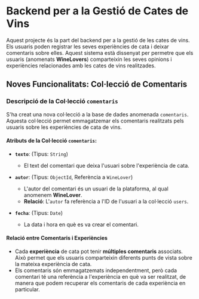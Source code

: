# Backend per a la Gestió de Cates de Vins

Aquest projecte és la part del backend per a la gestió de les cates de vins. Els usuaris poden registrar les seves experiències de cata i deixar comentaris sobre elles. Aquest sistema està dissenyat per permetre que els usuaris (anomenats **WineLovers**) comparteixin les seves opinions i experiències relacionades amb les cates de vins realitzades.

## Noves Funcionalitats: Col·lecció de Comentaris

### Descripció de la Col·lecció `comentaris`

S'ha creat una nova col·lecció a la base de dades anomenada `comentaris`. Aquesta col·lecció permet emmagatzemar els comentaris realitzats pels usuaris sobre les experiències de cata de vins.

#### Atributs de la Col·lecció `comentaris`:

- **`texto`**: (Tipus: `String`)
  - El text del comentari que deixa l'usuari sobre l'experiència de cata.
  
- **`autor`**: (Tipus: `ObjectId`, Referència a `WineLover`)
  - L'autor del comentari és un usuari de la plataforma, al qual anomenem **WineLover**.
  - **Relació**: L'`autor` fa referència a l'ID de l'usuari a la col·lecció `users`.

- **`fecha`**: (Tipus: `Date`)
  - La data i hora en què es va crear el comentari.

#### Relació entre Comentaris i Experiències

- Cada **experiència** de cata pot tenir **múltiples comentaris** associats. Això permet que els usuaris comparteixin diferents punts de vista sobre la mateixa experiència de cata.
- Els comentaris són emmagatzemats independentment, però cada comentari té una referència a l'experiència en què va ser realitzat, de manera que podem recuperar els comentaris de cada experiència en particular.

